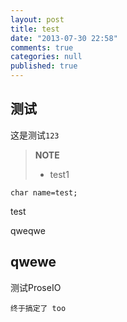 ```yaml
---
layout: post
title: test
date: "2013-07-30 22:58"
comments: true
categories: null
published: true
---
```


**测试**
-----------
这是测试`123`
> **NOTE**
>
> - test1

```
char name=test;

```

test

qweqwe

qwewe
-------------------------
测试ProseIO
```
终于搞定了 too
```